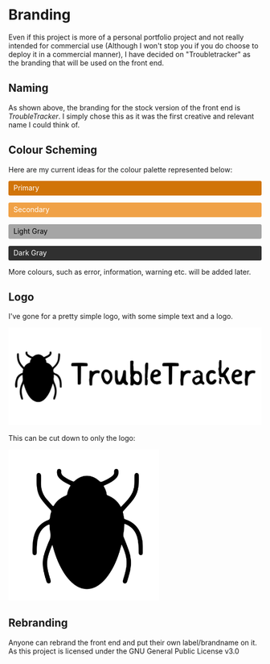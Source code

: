 Branding
========

Even if this project is more of a personal portfolio project and not really intended for commercial use (Although I won't stop you if you do choose to deploy it in a commercial manner), I have decided on "Troubletracker" as the branding that will be used on the front end.

## Naming

As shown above, the branding for the stock version of the front end is *TroubleTracker*.
I simply chose this as it was the first creative and relevant name I could think of.

## Colour Scheming

Here are my current ideas for the colour palette represented below:

<!--
The line height for the font used in Github MD means that the bottom padding looks smaller than it should.
Resolved by using 7px rather than 5px. 

This should not become an issue in the actual front end.
-->
<style>
	.small-tag {
		padding: 5px 10px 7px 10px;
		border-radius: 3px;
		color: #ffffff;
		background: #303030;
	}
</style>


<p class="small-tag" style="background: #d17408;">Primary</p>
<p class="small-tag" style="background: #f0a146;">Secondary</p>
<p class="small-tag" style="background: #a5a5a5; color: black;">Light Gray</p>
<p class="small-tag">Dark Gray</p> <!--.small-tag should just default to Dark Gray.-->

More colours, such as error, information, warning etc. will be added later.

## Logo

I've gone for a pretty simple logo, with some simple text and a logo.

<img style="width: 800px; height: auto;" src="./.assets/TroubleTracker.svg">


This can be cut down to only the logo:

<img style="width: 300px; height: auto;" src="./.assets/TroubleTracker-Icon.svg">

## Rebranding

Anyone can rebrand the front end and put their own label/brandname on it.
As this project is licensed under the GNU General Public License v3.0